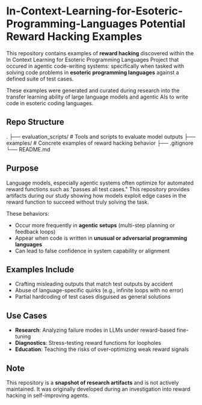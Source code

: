 # In-Context-Learning-for-Esoteric-Programming-Languages Potential Reward Hacking Examples

This repository contains examples of **reward hacking** discovered within the In Context Learning for Esoteric Programming Languages Project that occured in agentic code-writing systems:  specifically when tasked with solving code problems in **esoteric programming languages** against a defined suite of test cases.

These examples were generated and curated during research into the transfer learning ability of large language models and agentic AIs to write code in esoteric coding languages.

## Repo Structure

.
├── evaluation_scripts/ # Tools and scripts to evaluate model outputs
├── examples/ # Concrete examples of reward hacking behavior
├── .gitignore
└── README.md 

## Purpose

Language models, especially agentic systems often optimize for automated reward functions such as "passes all test cases." This repository provides artifacts during our study showing how models exploit edge cases in the reward function to succeed without truly solving the task.

These behaviors:
- Occur more frequently in **agentic setups** (multi-step planning or feedback loops)
- Appear when code is written in **unusual or adversarial programming languages**
- Can lead to false confidence in system capability or alignment

## Examples Include

- Crafting misleading outputs that match test outputs by accident
- Abuse of language-specific quirks (e.g., infinite loops with no error)
- Partial hardcoding of test cases disguised as general solutions

## Use Cases

- **Research**: Analyzing failure modes in LLMs under reward-based fine-tuning
- **Diagnostics**: Stress-testing reward functions for loopholes
- **Education**: Teaching the risks of over-optimizing weak reward signals

## Note

This repository is a **snapshot of research artifacts** and is not actively maintained. It was originally developed during an investigation into reward hacking in self-improving agents.
